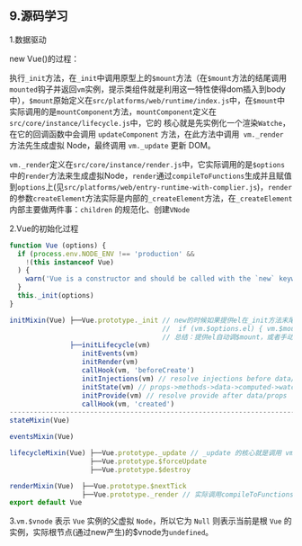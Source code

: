 ## 9.源码学习

1.数据驱动

new Vue()的过程：

执行`_init`方法，在`_init`中调用原型上的`$mount`方法（在`$mount`方法的结尾调用`mounted`钩子并返回`vm`实例，提示类组件就是利用这一特性使得dom插入到body中），`$mount`原始定义在`src/platforms/web/runtime/index.js`中，在`$mount`中实际调用的是`mountComponent`方法，`mountComponent`定义在 `src/core/instance/lifecycle.js`中，它的 核心就是先实例化一个渲染`Watche`，在它的回调函数中会调用 `updateComponent` 方法，在此方法中调用` vm._render` 方法先生成虚拟 Node，最终调用 `vm._update` 更新 DOM。

`vm._render`定义在`src/core/instance/render.js`中，它实际调用的是`$options`中的`render`方法来生成虚拟Node，`render`通过`compileToFunctions`生成并且赋值到`options`上(见`src/platforms/web/entry-runtime-with-complier.js`)，`render`的参数`createElement`方法实际是内部的`_createElement`方法，在`_createElement`内部主要做两件事：`children` 的规范化、创建`VNode`


2.Vue的初始化过程

```js
function Vue (options) {
  if (process.env.NODE_ENV !== 'production' &&
    !(this instanceof Vue)
  ) {
    warn('Vue is a constructor and should be called with the `new` keyword')
  }
  this._init(options)
}

initMixin(Vue) ├──Vue.prototype._init // new的时候如果提供el在_init方法末尾自动调用$mount方法，然后会走mounted钩子
                                      //  if (vm.$options.el) { vm.$mount(vm.$options.el) }
                                      // 总结：提供el自动调$mount，或者手动$mount都在mountComponent末尾调mounted钩子
               ├──initLifecycle(vm)
                  initEvents(vm)
                  initRender(vm)
                  callHook(vm, 'beforeCreate')
                  initInjections(vm) // resolve injections before data/props
                  initState(vm) // props->methods->data->computed->watch
                  initProvide(vm) // resolve provide after data/props
                  callHook(vm, 'created')
--------------------------------------------------------------------------------------------------                
stateMixin(Vue)

eventsMixin(Vue)

lifecycleMixin(Vue) ├──Vue.prototype._update // _update 的核心就是调用 vm.__patch__ 方法
                    ├──Vue.prototype.$forceUpdate
                    ├──Vue.prototype.$destroy

renderMixin(Vue)  ├──Vue.prototype.$nextTick
                  ├──Vue.prototype._render // 实际调用compileToFunctions返回并赋值到options上的的render
export default Vue
```

3.`vm.$vnode` 表示 `Vue` 实例的父虚拟 `Node`，所以它为 `Null` 则表示当前是根 `Vue` 的实例，实际根节点(通过new产生)的$vnode为`undefined`。